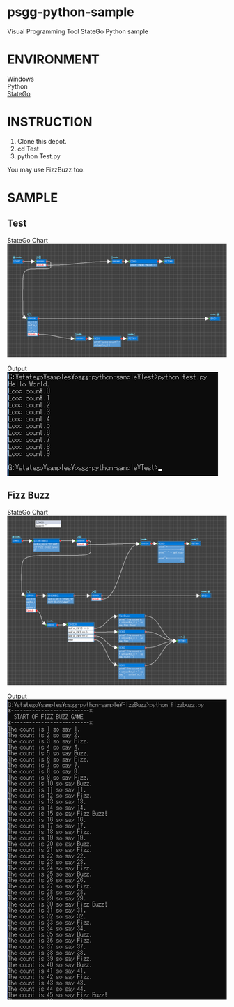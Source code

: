 # psgg-python-sample
Visual Programming Tool StateGo Python sample

# ENVIRONMENT 

Windows  
Python  
[StateGo](https://statego.programanic.com/)


# INSTRUCTION

1. Clone this depot.
2. cd Test
3. python Test.py

You may use FizzBuzz too.

# SAMPLE

## Test

StateGo Chart
![](https://raw.githubusercontent.com/NNNIC/psgg-python-sample/master/wiki/test.png)

Output
![](https://raw.githubusercontent.com/NNNIC/psgg-python-sample/master/wiki/test-out.png)

## Fizz Buzz

StateGo Chart
![](https://raw.githubusercontent.com/NNNIC/psgg-python-sample/master/wiki/fizzbuzz.png)

Output
![](https://raw.githubusercontent.com/NNNIC/psgg-python-sample/master/wiki/fizzbuzz-out.png)
